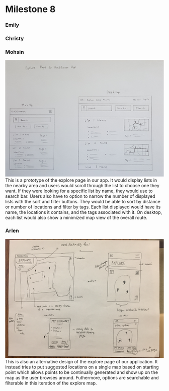 # Milestone 8

### Emily


### Christy

### Mohsin
![Milestone8-Mohsin](milestone8-imgs/milestone8-mohsin.jpg)
This is a prototype of the explore page in our app. It would display lists in the nearby area and users would scroll through the list to choose one they want. If they were looking for a specific list by name, they would use to search bar. Users also have to option to narrow the number of displayed lists with the sort and filter buttons. They would be able to sort by distance or number of locations and filter by tags. Each list displayed would have its name, the locations it contains, and the tags associated with it. On desktop, each list would also show a minimized map view of the overall route.  

### Arlen
![Milestone8-Arlen](milestone8-imgs/milestone8-arlen.JPG)
This is also an alternative design of the explore page of our application. It instead tries to put suggested locations on a single map based on starting point which allows points to be continually generated and show up on the map as the user browses around. Futhermore, options are searchable and filterable in this iteration of the explore map.

